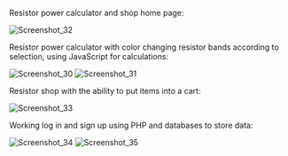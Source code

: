Resistor power calculator and shop home page:

![Screenshot_32](https://github.com/adoringdo/resistorCalculatorAndShop/assets/115887507/46fdadf0-d9dd-4ddd-91cf-cb18a07d8833)


Resistor power calculator with color changing resistor bands according to selection, using JavaScript for calculations:

![Screenshot_30](https://github.com/adoringdo/resistorCalculatorAndShop/assets/115887507/47529bed-4ae8-4ef2-a415-f6acb8cb761f)
![Screenshot_31](https://github.com/adoringdo/resistorCalculatorAndShop/assets/115887507/da600109-6d49-43ce-8bc7-eed0f790eeed)



Resistor shop with the ability to put items into a cart:

![Screenshot_33](https://github.com/adoringdo/resistorCalculatorAndShop/assets/115887507/873fe756-377c-46a4-b07b-8487535ed81f)



Working log in and sign up using PHP and databases to store data:

![Screenshot_34](https://github.com/adoringdo/resistorCalculatorAndShop/assets/115887507/0263044c-9659-4901-bdb7-c8f151a28d75)
![Screenshot_35](https://github.com/adoringdo/resistorCalculatorAndShop/assets/115887507/31362bdf-f279-4047-92e6-74ab14a1ffca)
